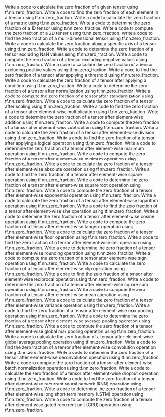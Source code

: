 Write a code to calculate the zero fraction of a given tensor using tf.nn.zero_fraction.
Write a code to find the zero fraction of each element in a tensor using tf.nn.zero_fraction.
Write a code to calculate the zero fraction of a matrix using tf.nn.zero_fraction.
Write a code to determine the zero fraction of a 1D tensor using tf.nn.zero_fraction.
Write a code to compute the zero fraction of a 2D tensor using tf.nn.zero_fraction.
Write a code to find the zero fraction of a multi-dimensional tensor using tf.nn.zero_fraction.
Write a code to calculate the zero fraction along a specific axis of a tensor using tf.nn.zero_fraction.
Write a code to determine the zero fraction of a tensor excluding NaN values using tf.nn.zero_fraction.
Write a code to compute the zero fraction of a tensor excluding negative values using tf.nn.zero_fraction.
Write a code to calculate the zero fraction of a tensor excluding positive values using tf.nn.zero_fraction.
Write a code to find the zero fraction of a tensor after applying a threshold using tf.nn.zero_fraction.
Write a code to calculate the zero fraction of a tensor after applying a condition using tf.nn.zero_fraction.
Write a code to determine the zero fraction of a tensor after normalization using tf.nn.zero_fraction.
Write a code to compute the zero fraction of a tensor after standardization using tf.nn.zero_fraction.
Write a code to calculate the zero fraction of a tensor after scaling using tf.nn.zero_fraction.
Write a code to find the zero fraction of a tensor after element-wise multiplication using tf.nn.zero_fraction.
Write a code to determine the zero fraction of a tensor after element-wise addition using tf.nn.zero_fraction.
Write a code to compute the zero fraction of a tensor after element-wise subtraction using tf.nn.zero_fraction.
Write a code to calculate the zero fraction of a tensor after element-wise division using tf.nn.zero_fraction.
Write a code to find the zero fraction of a tensor after applying a logical operation using tf.nn.zero_fraction.
Write a code to determine the zero fraction of a tensor after element-wise maximum operation using tf.nn.zero_fraction.
Write a code to compute the zero fraction of a tensor after element-wise minimum operation using tf.nn.zero_fraction.
Write a code to calculate the zero fraction of a tensor after element-wise absolute operation using tf.nn.zero_fraction.
Write a code to find the zero fraction of a tensor after element-wise square operation using tf.nn.zero_fraction.
Write a code to determine the zero fraction of a tensor after element-wise square root operation using tf.nn.zero_fraction.
Write a code to compute the zero fraction of a tensor after element-wise exponential operation using tf.nn.zero_fraction.
Write a code to calculate the zero fraction of a tensor after element-wise logarithm operation using tf.nn.zero_fraction.
Write a code to find the zero fraction of a tensor after element-wise sine operation using tf.nn.zero_fraction.
Write a code to determine the zero fraction of a tensor after element-wise cosine operation using tf.nn.zero_fraction.
Write a code to compute the zero fraction of a tensor after element-wise tangent operation using tf.nn.zero_fraction.
Write a code to calculate the zero fraction of a tensor after element-wise floor operation using tf.nn.zero_fraction.
Write a code to find the zero fraction of a tensor after element-wise ceil operation using tf.nn.zero_fraction.
Write a code to determine the zero fraction of a tensor after element-wise rounding operation using tf.nn.zero_fraction.
Write a code to compute the zero fraction of a tensor after element-wise sign operation using tf.nn.zero_fraction.
Write a code to calculate the zero fraction of a tensor after element-wise clip operation using tf.nn.zero_fraction.
Write a code to find the zero fraction of a tensor after element-wise reciprocal operation using tf.nn.zero_fraction.
Write a code to determine the zero fraction of a tensor after element-wise square sum operation using tf.nn.zero_fraction.
Write a code to compute the zero fraction of a tensor after element-wise mean operation using tf.nn.zero_fraction.
Write a code to calculate the zero fraction of a tensor after element-wise variance operation using tf.nn.zero_fraction.
Write a code to find the zero fraction of a tensor after element-wise max pooling operation using tf.nn.zero_fraction.
Write a code to determine the zero fraction of a tensor after element-wise average pooling operation using tf.nn.zero_fraction.
Write a code to compute the zero fraction of a tensor after element-wise global max pooling operation using tf.nn.zero_fraction.
Write a code to calculate the zero fraction of a tensor after element-wise global average pooling operation using tf.nn.zero_fraction.
Write a code to find the zero fraction of a tensor after element-wise convolution operation using tf.nn.zero_fraction.
Write a code to determine the zero fraction of a tensor after element-wise deconvolution operation using tf.nn.zero_fraction.
Write a code to compute the zero fraction of a tensor after element-wise batch normalization operation using tf.nn.zero_fraction.
Write a code to calculate the zero fraction of a tensor after element-wise dropout operation using tf.nn.zero_fraction.
Write a code to find the zero fraction of a tensor after element-wise recurrent neural network (RNN) operation using tf.nn.zero_fraction.
Write a code to determine the zero fraction of a tensor after element-wise long short-term memory (LSTM) operation using tf.nn.zero_fraction.
Write a code to compute the zero fraction of a tensor after element-wise gated recurrent unit (GRU) operation using tf.nn.zero_fraction.